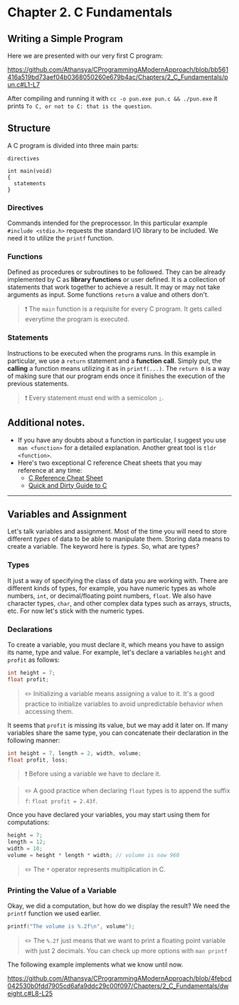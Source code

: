 # Chapter 2. C Fundamentals
## Writing a Simple Program
Here we are presented with our very first C program:

https://github.com/Athansya/CProgrammingAModernApproach/blob/bb561416a519bd73aef04b0368050260e679b4ac/Chapters/2_C_Fundamentals/pun.c#L1-L7

After compiling and running it with `cc -o pun.exe pun.c && ./pun.exe` it prints `To C, or not to C: that is the question`.

## Structure
A C program is divided into three main parts:
```
directives

int main(void)
{
  statements
}
```
### Directives
Commands intended for the preprocessor. In this particular example `#include <stdio.h>` requests the standard I/O library to be included. We need it to utilize the `printf` function.

### Functions
Defined as procedures or subroutines to be followed. They can be already implemented by C as **library functions** or user defined. It is a collection of statements that work together to achieve a result. It may or may not take arguments as input. Some functions `return` a value and others don't.

> :exclamation: The `main` function is a requisite for every C program. It gets called everytime the program is executed.

### Statements
Instructions to be executed when the programs runs. In this example in particular, we use a `return` statement and a **function call**. Simply put, the **calling** a function means utilizing it as in `printf(...)`. The `return 0` is a way of making sure that our program ends once it finishes the execution of the previous statements.

> :exclamation: Every statement must end with a semicolon `;`. 

## Additional notes.
- If you have any doubts about a function in particular, I suggest you use `man <function>` for a detailed explanation. Another great tool is `tldr <function>`.
- Here's two exceptional C reference Cheat sheets that you may reference at any time:
  - [C Reference Cheat Sheet](https://cheatography.com/ashlyn-black/cheat-sheets/c-reference/pdf/)
  - [Quick and Dirty Guide to C](https://courses.cs.washington.edu/courses/cse351/16wi/sections/1/Cheatsheet-c.pdf)

---
## Variables and Assignment
Let's talk variables and assignment. Most of the time you will need to store different *types* of data to be able to manipulate them. Storing data means to create a variable. The keyword here is *types*. So, what are types?

### Types
It just a way of specifying the class of data you are working with. There are different kinds of types, for example, you have numeric types as whole numbers, `int`, or decimal/floating point numbers, `float`. We also have character types, `char`, and other complex data types such as arrays, structs, etc. For now let's stick with the numeric types.

### Declarations
To create a variable, you must declare it, which means you have to assign its name, type and value. For example, let's declare a variables `height` and `profit` as follows:
```c
int height = 7;
float profit;
```
> :pencil2: Initializing a variable means assigning a value to it. It's a good practice to initialize variables to avoid unpredictable behavior when accessing them.

It seems that `profit` is missing its value, but we may add it later on.
If many variables share the same type, you can concatenate their declaration in the following manner:
```c
int height = 7, length = 2, width, volume;
float profit, loss;
```
> :exclamation: Before using a variable we have to declare it.

> :pencil2: A good practice when declaring `float` types is to append the suffix `f`: `float profit = 2.43f`.

Once you have declared your variables, you may start using them for computations:
```c
height = 7;
length = 12;
width = 10;
volume = height * length * width; // volume is now 960
```

> :pencil2: The `*` operator represents multiplication in C.

### Printing the Value of a Variable
Okay, we did a computation, but how do we display the result? We need the `printf` function we used earlier.
```c
printf("The volume is %.2f\n", volume");
```
> :pencil2: The `%.2f` just means that we want to print a floating point variable with just 2 decimals. You can check up more options with `man printf`

The following example implements what we know until now.

https://github.com/Athansya/CProgrammingAModernApproach/blob/4febcd042530b0fdd7905cd6afa9ddc29c00f097/Chapters/2_C_Fundamentals/dweight.c#L8-L25


